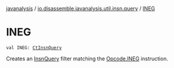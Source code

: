 [javanalysis](../index.md) / [io.disassemble.javanalysis.util.insn.query](index.md) / [INEG](./-i-n-e-g.md)

# INEG

`val INEG: `[`CtInsnQuery`](-ct-insn-query/index.md)

Creates an [InsnQuery](-insn-query/index.md) filter matching the [Opcode.INEG](#) instruction.

